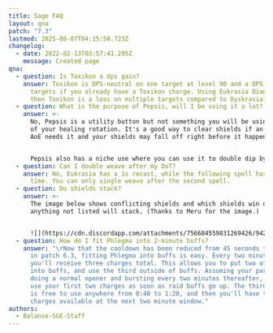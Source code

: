 ```yaml
---
title: Sage FAQ
layout: qna
patch: "7.3"
lastmod: 2025-08-07T04:15:58.723Z
changelog:
  - date: 2022-02-13T03:57:41.295Z
    message: Created page
qna:
  - question: Is Toxikon a dps gain?
    answer: Toxikon is DPS-neutral on one target at level 90 and a DPS gain on 2+
      targets if you already have a Toxikon charge. Using Eukrasia Diagnosis and
      then Toxikon is a loss on multiple targets compared to Dyskrasia.
  - question: What is the purpose of Pepsis, will I be using it a lot?
    answer: >-
      No, Pepsis is a utility button but not something you will be using as part
      of your healing rotation. It's a good way to clear shields if an incoming
      AoE needs it and your shields may fall off right before it happens.


      Pepsis also has a niche use where you can use it to double dip by abusing snapshots. That is, use Pepsis between the damage snapshotting and applying. The damage has already snapshotted, so consuming the shield at this point doesn't reduce its effectiveness, but you will also get the Pepsis heal on top of it.
  - question: Can I double weave after my DoT?
    answer: No, Eukrasia has a 1s recast, while the following spell has 1.5s recast
      time. You can only single weave after the second spell.
  - question: Do shields stack?
    answer: >-
      The image below shows conflicting shields and which shields win out,
      anything not listed will stack. (Thanks to Meru for the image.)


      ![](https://cdn.discordapp.com/attachments/756684559831269426/942157543432667146/shields_between_sage_and_scholar.jpg)
  - question: How do I fit Phlegma into 2-minute buffs?
    answer: "\rNow that the cooldown has been reduced from 45 seconds to 40 seconds
      in patch 6.3, fitting Phlegma into buffs is easy. Every two minutes,
      you'll receive three charges total. This allows you to put two of them
      into buffs, and use the third outside of buffs. Assuming your party is
      doing a normal opener and bursting every two minutes thereafter, you would
      use your first two charges as soon as raid buffs go up. The third charge
      is free to use anywhere from 0:40 to 1:20, and then you'll have two
      charges available at the next two minute window."
authors:
  - Balance-SGE-Staff
---
```

